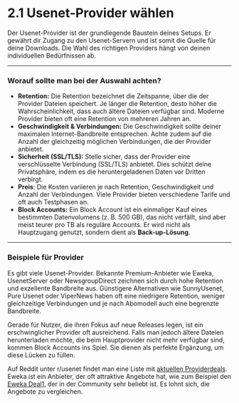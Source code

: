 # 2.1 Usenet-Provider wählen

Der Usenet-Provider ist der grundlegende Baustein deines Setups. Er gewährt dir Zugang zu den Usenet-Servern und ist somit die Quelle für deine Downloads. Die Wahl des richtigen Providers hängt von deinen individuellen Bedürfnissen ab.

---

### Worauf sollte man bei der Auswahl achten?

* **Retention:** Die Retention bezeichnet die Zeitspanne, über die der Provider Dateien speichert. Je länger die Retention, desto höher die Wahrscheinlichkeit, dass auch ältere Dateien verfügbar sind. Moderne Provider bieten oft eine Retention von mehreren Jahren an.
* **Geschwindigkeit & Verbindungen:** Die Geschwindigkeit sollte deiner maximalen Internet-Bandbreite entsprechen. Achte zudem auf die Anzahl der gleichzeitig möglichen Verbindungen, die der Provider anbietet.
* **Sicherheit (SSL/TLS):** Stelle sicher, dass der Provider eine verschlüsselte Verbindung (SSL/TLS) anbietet. Dies schützt deine Privatsphäre, indem es die heruntergeladenen Daten vor Dritten verbirgt.
* **Preis**: Die Kosten variieren je nach Retention, Geschwindigkeit und Anzahl der Verbindungen. Viele Provider bieten verschiedene Tarife und oft auch Testphasen an.
* **Block Accounts:** Ein Block Account ist ein einmaliger Kauf eines bestimmten Datenvolumens (z. B. 500 GB), das nicht verfällt, sind aber meist teurer pro TB als reguläre Accounts. Er wird nicht als Hauptzugang genutzt, sondern dient als **Back-up-Lösung**.

---

### Beispiele für Provider

Es gibt viele Usenet-Provider. Bekannte Premium-Anbieter wie Eweka, UsenetServer oder NewsgroupDirect zeichnen sich durch hohe Retention und exzellente Bandbreite aus. Günstigere Alternativen wie SunnyUsenet, Pure Usenet oder ViperNews haben oft eine niedrigere Retention, weniger gleichzeitige Verbindungen und je nach Abomodell auch eine begrenzte Bandbreite.

Gerade für Nutzer, die ihren Fokus auf neue Releases legen, ist ein erschwinglicher Provider oft ausreichend. Falls man jedoch ältere Dateien herunterladen möchte, die beim Hauptprovider nicht mehr verfügbar sind, kommen Block Accounts ins Spiel. Sie dienen als perfekte Ergänzung, um diese Lücken zu füllen.

Auf Reddit unter r/usenet findet man eine Liste mit [aktuellen Providerdeals](https://www.reddit.com/r/usenet/wiki/providerdeals/). Eweka ist ein Anbieter, der oft attraktive Angebote hat, wie zum Beispiel den [Eweka Deal1](https://www.eweka.nl/en/landing/promo-deal-evm-e), der in der Community sehr beliebt ist. Es lohnt sich, die Angebote zu vergleichen.